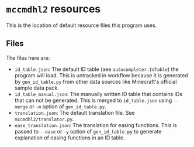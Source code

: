# `mccmdhl2` resources
This is the location of default resource files this program uses.

## Files
The files here are:
 - `id_table.json`: The default ID table (aee `autocompleter.IdTable`)
   the program will load. This is untracked in workflow because it is
   generated by `gen_id_table.py` from other data sources like Minecraft's
   official sample data pack.
 - `id_table_manual.json`: The manually written ID table that contains
   IDs that can not be generated. This is merged to `id_table.json`
   using `--merge` or `-m` option of `gen_id_table.py`.
 - `translation.json`: The default translation file. See
   `mccmdhl2/translator.py`.
 - `ease_translation.json`: The translation for easing functions. This
   is passed to `--ease` or `-y` option of `gen_id_table.py` to
   generate explanation of easing functions in an ID table.
